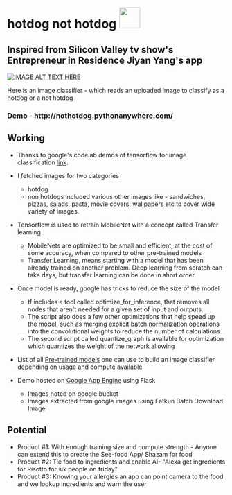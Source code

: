 # hotdog not hotdog  <a href="url"><img src="http://www.emoji.co.uk/files/apple-emojis/food-drink-ios/381-hot-dog.png"  height="48" width="48" ></a>

## Inspired from Silicon Valley tv show's Entrepreneur in Residence Jiyan Yang's app 
[![IMAGE ALT TEXT HERE](https://img.youtube.com/vi/ACmydtFDTGs/0.jpg)](https://www.youtube.com/watch?v=ACmydtFDTGs)


Here is an image classifier - which reads an uploaded image to classify as a hotdog or a not hotdog 


### Demo - http://nothotdog.pythonanywhere.com/ 

 

## Working


* Thanks to google's codelab demos of tensorflow for image classification [link](https://codelabs.developers.google.com/). 


* I fetched images for two categories
  -  hotdog
  -  non hotdogs included various other images like - sandwiches, pizzas, salads, pasta, movie covers, wallpapers etc to cover wide variety of images.


* Tensorflow is used to retrain MobileNet with a concept called Transfer learning. 
  * MobileNets are optimized to be small and efficient, at the cost of some accuracy, when compared to other pre-trained models
  * Transfer Learning, means starting with a model that has been already trained on another problem. Deep learning from scratch can take days, but transfer learning can be done in short order.

* Once model is ready, google has tricks to reduce the size of the model
  * tf includes a tool called optimize_for_inference, that removes all nodes that aren't needed for a given set of input and outputs.
  * The script also does a few other optimizations that help speed up the model, such as merging explicit batch normalization operations into the convolutional weights to reduce the number of calculations.
  * The second script called quantize_graph is available for optimization which quantizes the weight of the network allowing 


* List of all [Pre-trained models](https://github.com/tensorflow/models/tree/998104bfdf14f74a2398e951325e4660862c5f20/slim#pre-trained-models) one can use to build an image classifier depending on usage and compute available


*  Demo hosted on [Google App Engine](https://cloud.google.com) using Flask
   * Images hoted on google bucket 
   * Images extracted from google images using Fatkun Batch Download Image


## Potential
* Product #1: With enough training size and compute strength - Anyone can extend this to create the See-food App/ Shazam for food
* Product #2: Tie food to ingredients and enable AI- "Alexa get ingredients for Risotto for six people on friday" 
* Product #3: Knowing your allergies an app can point camera to the food and we lookup ingredients and warn the user
